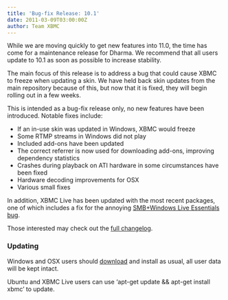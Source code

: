 ```yaml
---
title: 'Bug-fix Release: 10.1'
date: 2011-03-09T03:00:00Z
author: Team XBMC
---
```

While we are moving quickly to get new features into 11.0, the time has come for a maintenance release for Dharma. We recommend that all users update to 10.1 as soon as possible to increase stability.

 The main focus of this release is to address a bug that could cause XBMC to freeze when updating a skin. We have held back skin updates from the main repository because of this, but now that it is fixed, they will begin rolling out in a few weeks.

 This is intended as a bug-fix release only, no new features have been introduced. Notable fixes include:

 
 * If an in-use skin was updated in Windows, XBMC would freeze
 * Some RTMP streams in Windows did not play
 * Included add-ons have been updated
 * The correct referrer is now used for downloading add-ons, improving dependency statistics
 * Crashes during playback on ATI hardware in some circumstances have been fixed
 * Hardware decoding improvements for OSX
 * Various small fixes
 
 In addition, XBMC Live has been updated with the most recent packages, one of which includes a fix for the annoying [SMB+Windows Live Essentials bug](https://bugs.launchpad.net/ubuntu/lucid/+source/samba/+bug/458637).

 Those interested may check out the [full changelog](https://github.com/xbmc/xbmc/compare/10.0-Dharma...10.1-Dharma).

 ### Updating

 Windows and OSX users should [download](https://kodi.wiki/download/) and install as usual, all user data will be kept intact.

 Ubuntu and XBMC Live users can use ‘apt-get update && apt-get install xbmc’ to update.

 
